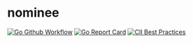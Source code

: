 # nominee

[![Go Github Workflow](https://github.com/mlyahmed/nominee/workflows/Go/badge.svg)](https://github.com/mlyahmed/nominee/actions?query=workflow%3ABuild)
[![Go Report Card](https://goreportcard.com/badge/github.com/mlyahmed/nominee)](https://goreportcard.com/report/github.com/mlyahmed/nominee)
[![CII Best Practices](https://bestpractices.coreinfrastructure.org/projects/4549/badge)](https://bestpractices.coreinfrastructure.org/projects/4549)